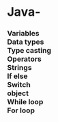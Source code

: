# Java-
<h3>Variables</br>
Data types</br>
Type casting </br>
Operators</br>
Strings</br>
If else</br>
Switch</br>
object<br>
While loop</br>
For loop</h3>
